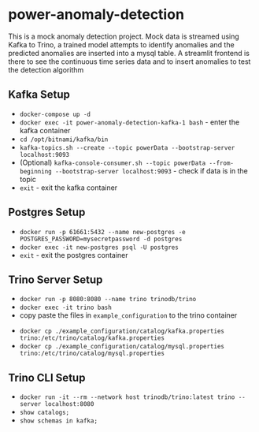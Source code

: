 # power-anomaly-detection
This is a mock anomaly detection project. Mock data is streamed using Kafka to Trino, a trained model attempts to identify anomalies and the predicted anomalies are inserted into a mysql table. A streamlit frontend is there to see the continuous time series data and to insert anomalies to test the detection algorithm

## Kafka Setup
- `docker-compose up -d`
- `docker exec -it power-anomaly-detection-kafka-1 bash` - enter the kafka container
- `cd /opt/bitnami/kafka/bin`
- `kafka-topics.sh --create --topic powerData --bootstrap-server localhost:9093`
- (Optional) `kafka-console-consumer.sh --topic powerData --from-beginning --bootstrap-server localhost:9093` - check if data is in the topic
- `exit` - exit the kafka container

## Postgres Setup
- `docker run -p 61661:5432 --name new-postgres -e POSTGRES_PASSWORD=mysecretpassword -d postgres`
- `docker exec -it new-postgres psql -U postgres`
- `exit` - exit the postgres container

## Trino Server Setup
- `docker run -p 8080:8080 --name trino trinodb/trino`
- `docker exec -it trino bash`
- copy paste the files in `example_configuration` to the trino container
<!-- - `docker cp ./example_configuration/ trino:/etc/trino/` -->
- `docker cp ./example_configuration/catalog/kafka.properties trino:/etc/trino/catalog/kafka.properties`
- `docker cp ./example_configuration/catalog/mysql.properties trino:/etc/trino/catalog/mysql.properties`

## Trino CLI Setup
- `docker run -it --rm --network host trinodb/trino:latest trino --server localhost:8080`
- `show catalogs;`
- `show schemas in kafka;`